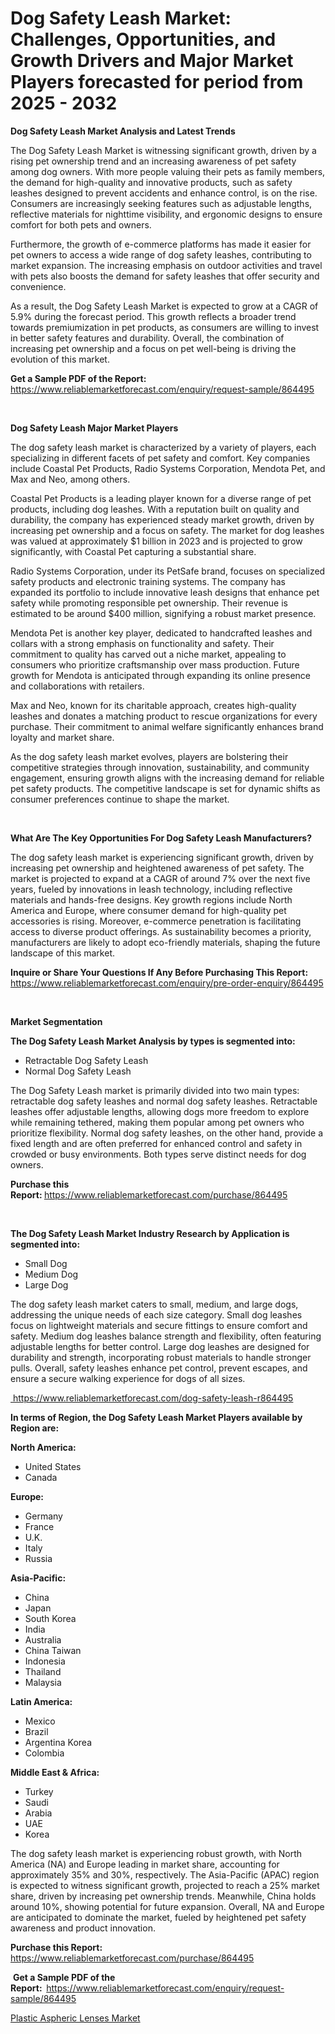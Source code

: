 <p><h1>Dog Safety Leash Market: Challenges, Opportunities, and Growth Drivers and Major Market Players forecasted for period from 2025 - 2032</h1></p><p><strong>Dog Safety Leash Market Analysis and Latest Trends</strong></p>
<p><p>The Dog Safety Leash Market is witnessing significant growth, driven by a rising pet ownership trend and an increasing awareness of pet safety among dog owners. With more people valuing their pets as family members, the demand for high-quality and innovative products, such as safety leashes designed to prevent accidents and enhance control, is on the rise. Consumers are increasingly seeking features such as adjustable lengths, reflective materials for nighttime visibility, and ergonomic designs to ensure comfort for both pets and owners.</p><p>Furthermore, the growth of e-commerce platforms has made it easier for pet owners to access a wide range of dog safety leashes, contributing to market expansion. The increasing emphasis on outdoor activities and travel with pets also boosts the demand for safety leashes that offer security and convenience.</p><p>As a result, the Dog Safety Leash Market is expected to grow at a CAGR of 5.9% during the forecast period. This growth reflects a broader trend towards premiumization in pet products, as consumers are willing to invest in better safety features and durability. Overall, the combination of increasing pet ownership and a focus on pet well-being is driving the evolution of this market.</p></p>
<p><strong>Get a Sample PDF of the Report:&nbsp;</strong> <a href="https://www.reliablemarketforecast.com/enquiry/request-sample/864495?utm_campaign=2140&utm_medium=2&utm_source=Github&utm_content=ia&utm_term=08022025&utm_id=dog-safety-leash">https://www.reliablemarketforecast.com/enquiry/request-sample/864495</a></p>
<p>&nbsp;</p>
<p><strong>Dog Safety Leash Major Market Players</strong></p>
<p><p>The dog safety leash market is characterized by a variety of players, each specializing in different facets of pet safety and comfort. Key companies include Coastal Pet Products, Radio Systems Corporation, Mendota Pet, and Max and Neo, among others.</p><p>Coastal Pet Products is a leading player known for a diverse range of pet products, including dog leashes. With a reputation built on quality and durability, the company has experienced steady market growth, driven by increasing pet ownership and a focus on safety. The market for dog leashes was valued at approximately $1 billion in 2023 and is projected to grow significantly, with Coastal Pet capturing a substantial share.</p><p>Radio Systems Corporation, under its PetSafe brand, focuses on specialized safety products and electronic training systems. The company has expanded its portfolio to include innovative leash designs that enhance pet safety while promoting responsible pet ownership. Their revenue is estimated to be around $400 million, signifying a robust market presence.</p><p>Mendota Pet is another key player, dedicated to handcrafted leashes and collars with a strong emphasis on functionality and safety. Their commitment to quality has carved out a niche market, appealing to consumers who prioritize craftsmanship over mass production. Future growth for Mendota is anticipated through expanding its online presence and collaborations with retailers.</p><p>Max and Neo, known for its charitable approach, creates high-quality leashes and donates a matching product to rescue organizations for every purchase. Their commitment to animal welfare significantly enhances brand loyalty and market share.</p><p>As the dog safety leash market evolves, players are bolstering their competitive strategies through innovation, sustainability, and community engagement, ensuring growth aligns with the increasing demand for reliable pet safety products. The competitive landscape is set for dynamic shifts as consumer preferences continue to shape the market.</p></p>
<p>&nbsp;</p>
<p><strong>What Are The Key Opportunities For Dog Safety Leash Manufacturers?</strong></p>
<p><p>The dog safety leash market is experiencing significant growth, driven by increasing pet ownership and heightened awareness of pet safety. The market is projected to expand at a CAGR of around 7% over the next five years, fueled by innovations in leash technology, including reflective materials and hands-free designs. Key growth regions include North America and Europe, where consumer demand for high-quality pet accessories is rising. Moreover, e-commerce penetration is facilitating access to diverse product offerings. As sustainability becomes a priority, manufacturers are likely to adopt eco-friendly materials, shaping the future landscape of this market.</p></p>
<p><strong>Inquire or Share Your Questions If Any Before Purchasing This Report:</strong> <a href="https://www.reliablemarketforecast.com/enquiry/pre-order-enquiry/864495?utm_campaign=2140&utm_medium=2&utm_source=Github&utm_content=ia&utm_term=08022025&utm_id=dog-safety-leash">https://www.reliablemarketforecast.com/enquiry/pre-order-enquiry/864495</a></p>
<p>&nbsp;</p>
<p><strong>Market Segmentation</strong></p>
<p><strong>The Dog Safety Leash Market Analysis by types is segmented into:</strong></p>
<p><ul><li>Retractable Dog Safety Leash</li><li>Normal Dog Safety Leash</li></ul></p>
<p><p>The Dog Safety Leash market is primarily divided into two main types: retractable dog safety leashes and normal dog safety leashes. Retractable leashes offer adjustable lengths, allowing dogs more freedom to explore while remaining tethered, making them popular among pet owners who prioritize flexibility. Normal dog safety leashes, on the other hand, provide a fixed length and are often preferred for enhanced control and safety in crowded or busy environments. Both types serve distinct needs for dog owners.</p></p>
<p><strong>Purchase this Report:&nbsp;</strong><a href="https://www.reliablemarketforecast.com/purchase/864495?utm_campaign=2140&utm_medium=2&utm_source=Github&utm_content=ia&utm_term=08022025&utm_id=dog-safety-leash">https://www.reliablemarketforecast.com/purchase/864495</a></p>
<p>&nbsp;</p>
<p><strong>The Dog Safety Leash Market Industry Research by Application is segmented into:</strong></p>
<p><ul><li>Small Dog</li><li>Medium Dog</li><li>Large Dog</li></ul></p>
<p><p>The dog safety leash market caters to small, medium, and large dogs, addressing the unique needs of each size category. Small dog leashes focus on lightweight materials and secure fittings to ensure comfort and safety. Medium dog leashes balance strength and flexibility, often featuring adjustable lengths for better control. Large dog leashes are designed for durability and strength, incorporating robust materials to handle stronger pulls. Overall, safety leashes enhance pet control, prevent escapes, and ensure a secure walking experience for dogs of all sizes.</p></p>
<p><a href="https://www.reliablemarketforecast.com/dog-safety-leash-r864495?utm_campaign=2140&utm_medium=2&utm_source=Github&utm_content=ia&utm_term=08022025&utm_id=dog-safety-leash">&nbsp;https://www.reliablemarketforecast.com/dog-safety-leash-r864495</a></p>
<p><strong>In terms of Region, the Dog Safety Leash Market Players available by Region are:</strong></p>
<p>
    <p> <strong> North America: </strong>
        <ul>
            <li>United States</li>
            <li>Canada</li>
        </ul>
        </p> 
    <p> <strong> Europe: </strong>
        <ul>
            <li>Germany</li>
            <li>France</li>
            <li>U.K.</li>
            <li>Italy</li>
            <li>Russia</li>
        </ul>
        </p> 
    <p> <strong> Asia-Pacific: </strong>
        <ul>
            <li>China</li>
            <li>Japan</li>
            <li>South Korea</li>
            <li>India</li>
            <li>Australia</li>
            <li>China Taiwan</li>
            <li>Indonesia</li>
            <li>Thailand</li>
            <li>Malaysia</li>
        </ul>
        </p> 
    <p> <strong> Latin America: </strong>
        <ul>
            <li>Mexico</li>
            <li>Brazil</li>
            <li>Argentina Korea</li>
            <li>Colombia</li>
        </ul>
        </p> 
    <p> <strong> Middle East & Africa: </strong>
        <ul>
            <li>Turkey</li>
            <li>Saudi</li>
            <li>Arabia</li>
            <li>UAE</li>
            <li>Korea</li>
        </ul>
    </p>
    </p>
<p><p>The dog safety leash market is experiencing robust growth, with North America (NA) and Europe leading in market share, accounting for approximately 35% and 30%, respectively. The Asia-Pacific (APAC) region is expected to witness significant growth, projected to reach a 25% market share, driven by increasing pet ownership trends. Meanwhile, China holds around 10%, showing potential for future expansion. Overall, NA and Europe are anticipated to dominate the market, fueled by heightened pet safety awareness and product innovation.</p></p>
<p><strong>Purchase this Report: </strong><a href="https://www.reliablemarketforecast.com/purchase/864495?utm_campaign=2140&utm_medium=2&utm_source=Github&utm_content=ia&utm_term=08022025&utm_id=dog-safety-leash">https://www.reliablemarketforecast.com/purchase/864495</a></p>
<p>&nbsp;<strong>Get a Sample PDF of the Report:&nbsp;&nbsp;</strong><a href="https://www.reliablemarketforecast.com/enquiry/request-sample/864495?utm_campaign=2140&utm_medium=2&utm_source=Github&utm_content=ia&utm_term=08022025&utm_id=dog-safety-leash">https://www.reliablemarketforecast.com/enquiry/request-sample/864495</a></p>
<p><strong></strong></p>
<p><p><a href="https://github.com/DixieGrimes/Market-Research-Report-List-1/blob/main/plastic-aspheric-lenses-market.md?utm_campaign=2140&utm_medium=2&utm_source=Github&utm_content=ia&utm_term=08022025&utm_id=dog-safety-leash">Plastic Aspheric Lenses Market</a></p></p>